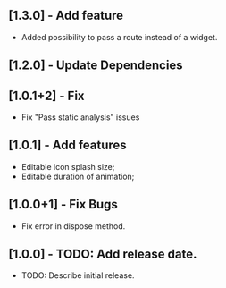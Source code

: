 ## [1.3.0] - Add feature
* Added possibility to pass a route instead of a widget.

## [1.2.0] - Update Dependencies

## [1.0.1+2] - Fix
* Fix "Pass static analysis" issues

## [1.0.1] - Add features
* Editable icon splash size;
* Editable duration of animation;

## [1.0.0+1] - Fix Bugs

* Fix error in dispose method.

## [1.0.0] - TODO: Add release date.

* TODO: Describe initial release.
